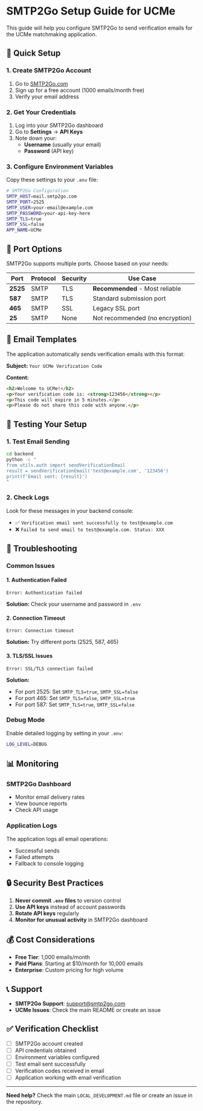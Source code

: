 # SMTP2Go Setup Guide for UCMe

This guide will help you configure SMTP2Go to send verification emails for the UCMe matchmaking application.

## 🚀 Quick Setup

### 1. Create SMTP2Go Account
1. Go to [SMTP2Go.com](https://www.smtp2go.com/)
2. Sign up for a free account (1000 emails/month free)
3. Verify your email address

### 2. Get Your Credentials
1. Log into your SMTP2Go dashboard
2. Go to **Settings** → **API Keys**
3. Note down your:
   - **Username** (usually your email)
   - **Password** (API key)

### 3. Configure Environment Variables
Copy these settings to your `.env` file:

```bash
# SMTP2Go Configuration
SMTP_HOST=mail.smtp2go.com
SMTP_PORT=2525
SMTP_USER=your-email@example.com
SMTP_PASSWORD=your-api-key-here
SMTP_TLS=true
SMTP_SSL=false
APP_NAME=UCMe
```

## 🔧 Port Options

SMTP2Go supports multiple ports. Choose based on your needs:

| Port | Protocol | Security | Use Case |
|------|----------|----------|----------|
| **2525** | SMTP | TLS | **Recommended** - Most reliable |
| **587** | SMTP | TLS | Standard submission port |
| **465** | SMTP | SSL | Legacy SSL port |
| **25** | SMTP | None | Not recommended (no encryption) |

## 📧 Email Templates

The application automatically sends verification emails with this format:

**Subject:** `Your UCMe Verification Code`

**Content:**
```html
<h2>Welcome to UCMe!</h2>
<p>Your verification code is: <strong>123456</strong></p>
<p>This code will expire in 5 minutes.</p>
<p>Please do not share this code with anyone.</p>
```

## 🧪 Testing Your Setup

### 1. Test Email Sending
```bash
cd backend
python -c "
from utils.auth import sendVerificationEmail
result = sendVerificationEmail('test@example.com', '123456')
print(f'Email sent: {result}')
"
```

### 2. Check Logs
Look for these messages in your backend console:
- ✅ `Verification email sent successfully to test@example.com`
- ❌ `Failed to send email to test@example.com. Status: XXX`

## 🚨 Troubleshooting

### Common Issues

#### 1. Authentication Failed
```
Error: Authentication failed
```
**Solution:** Check your username and password in `.env`

#### 2. Connection Timeout
```
Error: Connection timeout
```
**Solution:** Try different ports (2525, 587, 465)

#### 3. TLS/SSL Issues
```
Error: SSL/TLS connection failed
```
**Solution:** 
- For port 2525: Set `SMTP_TLS=true`, `SMTP_SSL=false`
- For port 465: Set `SMTP_TLS=false`, `SMTP_SSL=true`
- For port 587: Set `SMTP_TLS=true`, `SMTP_SSL=false`

### Debug Mode
Enable detailed logging by setting in your `.env`:
```bash
LOG_LEVEL=DEBUG
```

## 📊 Monitoring

### SMTP2Go Dashboard
- Monitor email delivery rates
- View bounce reports
- Check API usage

### Application Logs
The application logs all email operations:
- Successful sends
- Failed attempts
- Fallback to console logging

## 🔒 Security Best Practices

1. **Never commit `.env` files** to version control
2. **Use API keys** instead of account passwords
3. **Rotate API keys** regularly
4. **Monitor for unusual activity** in SMTP2Go dashboard

## 💰 Cost Considerations

- **Free Tier**: 1,000 emails/month
- **Paid Plans**: Starting at $10/month for 10,000 emails
- **Enterprise**: Custom pricing for high volume

## 📞 Support

- **SMTP2Go Support**: [support@smtp2go.com](mailto:support@smtp2go.com)
- **UCMe Issues**: Check the main README or create an issue

## ✅ Verification Checklist

- [ ] SMTP2Go account created
- [ ] API credentials obtained
- [ ] Environment variables configured
- [ ] Test email sent successfully
- [ ] Verification codes received in email
- [ ] Application working with email verification

---

**Need help?** Check the main `LOCAL_DEVELOPMENT.md` file or create an issue in the repository. 